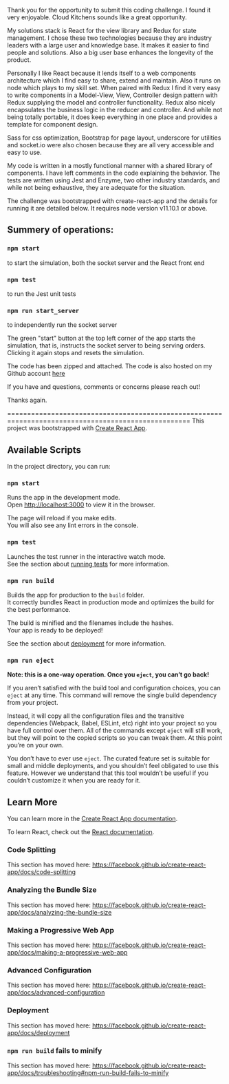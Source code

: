 Thank you for the opportunity to submit this coding challenge. I found it very enjoyable. Cloud Kitchens sounds like a great opportunity.

My solutions stack is React for the view library and Redux for state management. I chose these two technologies because they are industry leaders with a large user and knowledge base. It makes it easier to find people and solutions. Also a big user base enhances the longevity of the product.

Personally I like React because it lends itself to a web components architecture which I find easy to share, extend and maintain. Also it runs on node which plays to my skill set. When paired with Redux I find it very easy to write components in a Model-View, View, Controller design pattern with Redux supplying the model and controller functionality. Redux also nicely encapsulates the business logic in the reducer and controller. And while not being totally portable, it does keep everything in one place and provides a template for component design.

Sass for css optimization, Bootstrap for page layout, underscore for utilities and socket.io were also chosen because they are all very accessible and easy to use.

My code is written in a mostly functional manner with a shared library of components. I have left comments in the code explaining the behavior. The tests are written using Jest and Enzyme, two other industry standards, and while not being exhaustive, they are adequate for the situation.

The challenge was bootstrapped with create-react-app and the details for running it are detailed below. It requires node version v11.10.1 or above. 

## Summery of operations:

### `npm start`
to start the simulation, both the socket server and the React front end

### `npm test`
to run the Jest unit tests

### `npm run start_server`
to independently run the socket server

The green "start" button at the top left corner of the app starts the simulation, that is, instructs the socket server to being serving orders. Clicking it again stops and resets the simulation. 

The code has been zipped and attached. The code is also hosted on my Github account [here](https://github.com/mgable/order_tracking)

If you have and questions, comments or concerns please reach out!

Thanks again.


====================================================================================================
This project was bootstrapped with [Create React App](https://github.com/facebook/create-react-app).

## Available Scripts

In the project directory, you can run:

### `npm start`

Runs the app in the development mode.<br>
Open [http://localhost:3000](http://localhost:3000) to view it in the browser.

The page will reload if you make edits.<br>
You will also see any lint errors in the console.

### `npm test`

Launches the test runner in the interactive watch mode.<br>
See the section about [running tests](https://facebook.github.io/create-react-app/docs/running-tests) for more information.

### `npm run build`

Builds the app for production to the `build` folder.<br>
It correctly bundles React in production mode and optimizes the build for the best performance.

The build is minified and the filenames include the hashes.<br>
Your app is ready to be deployed!

See the section about [deployment](https://facebook.github.io/create-react-app/docs/deployment) for more information.

### `npm run eject`

**Note: this is a one-way operation. Once you `eject`, you can’t go back!**

If you aren’t satisfied with the build tool and configuration choices, you can `eject` at any time. This command will remove the single build dependency from your project.

Instead, it will copy all the configuration files and the transitive dependencies (Webpack, Babel, ESLint, etc) right into your project so you have full control over them. All of the commands except `eject` will still work, but they will point to the copied scripts so you can tweak them. At this point you’re on your own.

You don’t have to ever use `eject`. The curated feature set is suitable for small and middle deployments, and you shouldn’t feel obligated to use this feature. However we understand that this tool wouldn’t be useful if you couldn’t customize it when you are ready for it.

## Learn More

You can learn more in the [Create React App documentation](https://facebook.github.io/create-react-app/docs/getting-started).

To learn React, check out the [React documentation](https://reactjs.org/).

### Code Splitting

This section has moved here: https://facebook.github.io/create-react-app/docs/code-splitting

### Analyzing the Bundle Size

This section has moved here: https://facebook.github.io/create-react-app/docs/analyzing-the-bundle-size

### Making a Progressive Web App

This section has moved here: https://facebook.github.io/create-react-app/docs/making-a-progressive-web-app

### Advanced Configuration

This section has moved here: https://facebook.github.io/create-react-app/docs/advanced-configuration

### Deployment

This section has moved here: https://facebook.github.io/create-react-app/docs/deployment

### `npm run build` fails to minify

This section has moved here: https://facebook.github.io/create-react-app/docs/troubleshooting#npm-run-build-fails-to-minify
